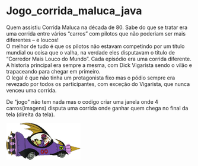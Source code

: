 # Jogo_corrida_maluca_java

Quem assistiu Corrida Maluca na década de 80. Sabe do que se tratar era uma corrida entre vários “carros” com pilotos que não poderiam ser mais diferentes – e loucos! <br />
O melhor de tudo é que os pilotos não estavam competindo por um título mundial ou coisa que o valha, na verdade eles disputavam o título de “Corredor Mais Louco do Mundo”. Cada episódio era uma corrida diferente. A historia principal era sempre a mesma, com Dick Vigarista sendo o vilão e trapaceando para chegar em primeiro.  <br />
O legal é que não tinha um protagonista fixo mas o pódio sempre era revezado por todos os participantes, com exceção do Vigarista, que nunca venceu uma corrida. <br />

De "jogo" não tem nada mas o codigo criar uma janela onde 4 carros(imagens) disputa uma corrida onde ganhar quem chega no final da tela (direita da tela). <br />

![teste](https://github.com/GlauberFerreiraAngelo/Jogo_corrida_maluca_java/blob/main/Corrida/src/com/jogo/img/maquinadomal.png)
